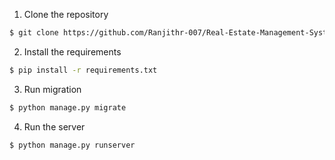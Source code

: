  1. Clone the repository

```bash
$ git clone https://github.com/Ranjithr-007/Real-Estate-Management-System.git
```
  2. Install the requirements

```bash
$ pip install -r requirements.txt
```
  3. Run migration

```bash
$ python manage.py migrate
```

  4. Run the server

```bash
$ python manage.py runserver
```
